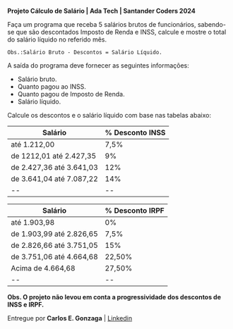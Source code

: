 **Projeto Cálculo de Salário | Ada Tech | Santander Coders 2024**

Faça um programa que receba 5 salários brutos de funcionários, sabendo-se que são descontados Imposto de Renda e INSS, calcule e mostre o total do salário líquido no referido mês.

    Obs.:Salário Bruto - Descontos = Salário Líquido.

A saída do programa deve fornecer as seguintes informações:

-   Salário bruto.
-   Quanto pagou ao INSS.
-   Quanto pagou de Imposto de Renda.
-   Salário líquido.

Calcule os descontos e o salário líquido com base nas tabelas abaixo:

| **Salário** | % Desconto INSS |
|--|--|
| até 1.212,00 | 7,5% |
| de 1212,01 até 2.427,35 | 9% |
| de 2.427,36 até 3.641,03 | 12% |
| de 3.641,04 até 7.087,22 | 14% |
|--|--|


| Salário | % Desconto IRPF |
|--|--|
| até 1.903,98 | 0% |
| de 1.903,99 até 2.826,65 | 7,5% |
| de 2.826,66 até 3.751,05 | 15% |
| de 3.751,06 até 4.664,68 | 22,50% |
| Acima de 4.664,68 | 27,50% |
|--|--|

**Obs. O projeto não levou em conta a progressividade dos descontos de INSS e IRPF.**

Entregue por **Carlos E. Gonzaga** | [Linkedin](https://www.linkedin.com/in/carlosegonzaga/)